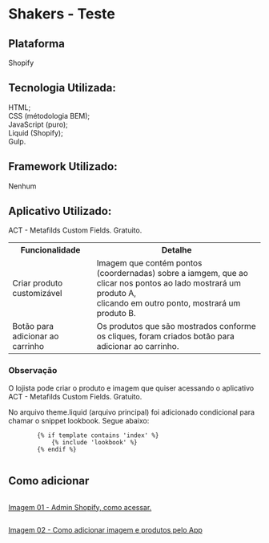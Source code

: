 <h1><b>Shakers - Teste</b></h1>
<h2>Plataforma</h2>
<p>
   Shopify
</p>
<h2>Tecnologia Utilizada:</h2>
<p>
    HTML;<br /> CSS (métodologia BEM);<br /> JavaScript (puro); <br /> Liquid (Shopify);<br /> Gulp.
</p>

<h2>Framework Utilizado:</h2>
<p>
    Nenhum
</p>

<h2>Aplicativo Utilizado:</h2>
<p>
    ACT - Metafilds Custom Fields. Gratuito.
</p>

<table>
  <tr>
    <th>Funcionalidade</th>
    <th>Detalhe</th>
  </tr>
  <tr>
    <td>Criar produto customizável</td>
    <td>
        Imagem que contém pontos (coordernadas) sobre a iamgem, que ao clicar nos pontos ao lado mostrará um produto A, <br />
        clicando em outro ponto, mostrará um produto B.
    </td>
  </tr>
  <tr>
    <td>Botão para adicionar ao carrinho</td>
    <td>
        Os produtos que são mostrados conforme os cliques, foram criados botão para adicionar ao carrinho.
    </td>
  </tr>
</table>

<h3>Observação</h3>
<p>O lojista pode criar o produto e imagem que quiser acessando o aplicativo ACT - Metafilds Custom Fields. Gratuito.</p>
<p>No arquivo theme.liquid (arquivo principal) foi adicionado condicional para chamar o snippet lookbook. Segue abaixo: <br />
    <code>
        {% if template contains 'index' %}
            {% include 'lookbook' %}
        {% endif %}
    </code>
</p>


<h2>Como adicionar</h2>
<div style="display:flex;flex-direction:column">
    <a href="https://drive.google.com/file/d/1wSEGldB2xPaZGI50RrZxghQikp4qhdZG/view"> 
        <p>Imagem 01 - Admin Shopify, como acessar.</p>
    </a>
    <a href="https://drive.google.com/file/d/1L8CSm08DPR36mxxEL-g22BJQVqjDBCMb/view?usp=sharing">
        <p> Imagem 02 - Como adicionar imagem e produtos pelo App </p>
    </a>
</div>



